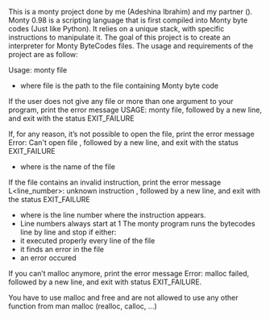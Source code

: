 This is a monty project done by me (Adeshina Ibrahim) and my partner ().
Monty 0.98 is a scripting language that is first compiled into Monty byte codes (Just like Python).
It relies on a unique stack, with specific instructions to manipulate it.
The goal of this project is to create an interpreter for Monty ByteCodes files.
The usage and requirements of the project are as follow:

Usage: monty file
- where file is the path to the file containing Monty byte code

If the user does not give any file or more than one argument to your program, print the error message USAGE: monty file, followed by a new line, and exit with the status EXIT_FAILURE

If, for any reason, it’s not possible to open the file, print the error message Error: Can't open file <file>, followed by a new line, and exit with the status EXIT_FAILURE
- where <file> is the name of the file

If the file contains an invalid instruction, print the error message L<line_number>: unknown instruction <opcode>, followed by a new line, and exit with the status EXIT_FAILURE
- where is the line number where the instruction appears.
- Line numbers always start at 1
The monty program runs the bytecodes line by line and stop if either:
- it executed properly every line of the file
- it finds an error in the file
- an error occured

If you can’t malloc anymore, print the error message Error: malloc failed, followed by a new line, and exit with status EXIT_FAILURE.

You have to use malloc and free and are not allowed to use any other function from man malloc (realloc, calloc, …)
